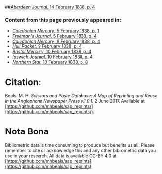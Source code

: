 ##[*Aberdeen Journal*, 14 February 1838, p. 4](https://mhbeals.github.io/sap_html/Aberdeen-Journal/Aberdeen-Journal-14-February-1838-p-4)

### Content from this page previously appeared in:
+ [*Caledonian Mercury*, 5 February 1838, p. 1](https://mhbeals.github.io/sap_html/Caledonian-Mercury/Caledonian-Mercury-5-February-1838-p-1)
+ [*Freeman's Journal*, 5 February 1838, p. 4](https://mhbeals.github.io/sap_html/Freeman's-Journal/Freeman's-Journal-5-February-1838-p-4)
+ [*Caledonian Mercury*, 8 February 1838, p. 4](https://mhbeals.github.io/sap_html/Caledonian-Mercury/Caledonian-Mercury-8-February-1838-p-4)
+ [*Hull Packet*, 9 February 1838, p. 4](https://mhbeals.github.io/sap_html/Hull-Packet/Hull-Packet-9-February-1838-p-4)
+ [*Bristol Mercury*, 10 February 1838, p. 4](https://mhbeals.github.io/sap_html/Bristol-Mercury/Bristol-Mercury-10-February-1838-p-4)
+ [*Ipswich Journal*, 10 February 1838, p. 4](https://mhbeals.github.io/sap_html/Ipswich-Journal/Ipswich-Journal-10-February-1838-p-4)
+ [*Northern Star*, 10 February 1838, p. 8](https://mhbeals.github.io/sap_html/Northern-Star/Northern-Star-10-February-1838-p-8)
                    
# Citation: 

Beals. M. H. *Scissors and Paste Database: A Map of Reprinting and Reuse in the Anglophone Newspaper Press v.1.0.1.* 2 June 2017. Available at [https://github.com/mhbeals/sap_reprints/](https://github.com/mhbeals/sap_reprints/). 
                    
# Nota Bona

Bibliometric data is time consuming to produce but benefits us all. Please remember to cite or acknowledge this and any other bibliometric data you use in your research. All data is available CC-BY 4.0 at [https://github.com/mhbeals/sap_reprints](https://github.com/mhbeals/sap_reprints)